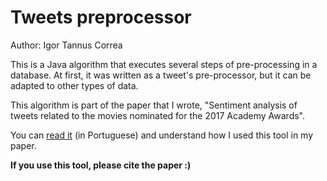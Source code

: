 # Tweets preprocessor

Author: Igor Tannus Correa

This is a Java algorithm that executes several steps of pre-processing in a database. At first, it was written as a tweet's pre-processor, but it can be adapted to other types of data.

This algorithm is part of the paper that I wrote, "Sentiment analysis of tweets related to the movies nominated for the 2017 Academy Awards".

You can [read it](https://igoortc.github.io/research) (in Portuguese) and understand how I used this tool in my paper.

**If you use this tool, please cite the paper :)**
